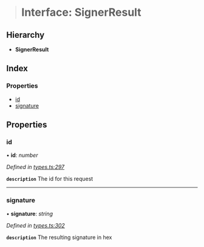 > # Interface: SignerResult

## Hierarchy

* **SignerResult**

## Index

### Properties

* [id](_types_.signerresult.md#id)
* [signature](_types_.signerresult.md#signature)

## Properties

###  id

• **id**: *number*

*Defined in [types.ts:297](https://github.com/polkadot-js/api/blob/8d34d66/packages/api/src/types.ts#L297)*

**`description`** The id for this request

___

###  signature

• **signature**: *string*

*Defined in [types.ts:302](https://github.com/polkadot-js/api/blob/8d34d66/packages/api/src/types.ts#L302)*

**`description`** The resulting signature in hex